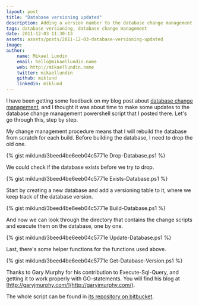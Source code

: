 ```yaml
---
layout: post
title: "Database versioning updated"
description: Adding a version number to the database change management script so that the whole database doesn't have to be rebuilt completely all the time.
tags: database versioning, database change management
date: 2011-12-03 11:30:13
assets: assets/posts/2011-12-03-database-versioning-updated
image: 
author:
    name: Mikael Lundin
    email: hello@mikaellundin.name
    web: http://mikaellundin.name
    twitter: mikaellundin
    github: miklund
    linkedin: miklund
---
```


I have been getting some feedback on my blog post about [database change management](/2010/01/24/database-change-management.html), and I thought it was about time to make some updates to the database change management powershell script that I posted there. Let's go through this, step by step.

My change management procedure means that I will rebuild the database from scratch for each build. Before building the database, I need to drop the old one.

{% gist miklund/3beed4be6eeb04c5771e Drop-Database.ps1  %}

We could check if the database exists before we try to drop.

{% gist miklund/3beed4be6eeb04c5771e Exists-Database.ps1  %}

Start by creating a new database and add a versioning table to it, where we keep track of the database version.

{% gist miklund/3beed4be6eeb04c5771e Build-Database.ps1  %}

And now we can look through the directory that contains the change scripts and execute them on the database, one by one.

{% gist miklund/3beed4be6eeb04c5771e Update-Database.ps1  %}

Last, there's some helper functions for the functions used above.

{% gist miklund/3beed4be6eeb04c5771e Get-Database-Version.ps1  %}

Thanks to Gary Murphy for his contribution to Execute-Sql-Query, and getting it to work properly with GO-statements. You will find his blog at [http://garyjmurphy.com/](http://garyjmurphy.com/).

The whole script can be found in [its repository on bitbucket](https://bitbucket.org/bokmal/litemedia.databaseversioning "LiteMedia.DatabaseVersioning").
